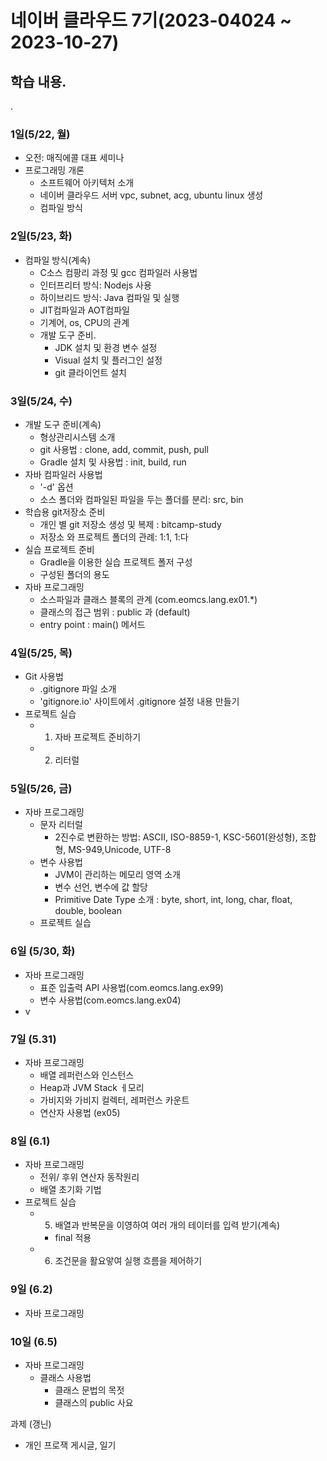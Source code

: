 # 네이버 클라우드 7기(2023-04024 ~ 2023-10-27)
  
## 학습 내용.
.
### 1일(5/22, 월)

- 오전: 매직에콜 대표 세미나
- 프로그래밍 개론
  - 소프트웨어 아키텍처 소개
  - 네이버 클라우드 서버 vpc, subnet, acg, ubuntu linux 생성
  - 컴파일 방식

### 2일(5/23, 화)
- 컴파일 방식(계속)
  - C소스 컴팡리 과정 및 gcc 컴파일러 사용법
  - 인터프리터 방식: Nodejs 사용
  - 하이브리드 방식: Java 컴파일 및 실행
  - JIT컴파일과 AOT컴파일 
  - 기계어, os, CPU의 관계
  - 개발 도구 준비.
    - JDK 설치 및 환경 변수 설정
    - Visual 설치 및 플러그인 설정
    - git 클라이언트 설치  

### 3일(5/24, 수)
- 개발 도구 준비(계속)
  - 형상관리시스템 소개
  - git 사용법 : clone, add, commit, push, pull
  - Gradle 설치 및 사용법 : init, build, run
- 자바 컴파일러 사용법
  - '-d' 옵션
  - 소스 폴더와 컴파일된 파일을 두는 폴더를 분리: src, bin
- 학습용 git저장소 준비
  - 개인 별 git 저장소 생성 및 복제 : bitcamp-study
  - 저장소 와 프로젝트 폴더의 관례: 1:1, 1:다
- 실습 프로젝트 준비
  - Gradle을 이용한 실습 프로젝트 폴저 구성
  - 구성된 폴더의 용도
- 자바 프로그래밍
  - 소스파일과 클래스 블록의 관계 (com.eomcs.lang.ex01.*)
  - 클래스의 접근 범위 : public 과 (default)
  - entry point : main() 메서드

### 4일(5/25, 목)
- Git 사용법
  - .gitignore 파일 소개
  - 'gitignore.io' 사이트에서 .gitignore 설정 내용 만들기
- 프로젝트 실습
  - 1. 자바 프로젝트 준비하기
  - 2. 리터럴 

### 5일(5/26, 금)
- 자바 프로그래밍
  - 문자 리터럴
    - 2진수로 변환하는 방법: ASCII, ISO-8859-1, KSC-5601(완성형), 조합형, MS-949,Unicode, UTF-8
  - 변수 사용법
    - JVM이 관리하는 메모리 영역 소개
    - 변수 선언, 변수에 값 할당
    - Primitive Date Type 소개 : byte, short, int, long, char, float, double, boolean
  - 프로젝트 실습

### 6일 (5/30, 화)

- 자바 프로그래밍
  - 표준 입출력 API 사용법(com.eomcs.lang.ex99)
  - 변수 사용법(com.eomcs.lang.ex04)
- v

### 7일 (5.31)
- 자바 프로그래밍
  - 배열 레퍼런스와 인스턴스
  - Heap과 JVM Stack ㅔ모리
  - 가비지와 가비지 컬렉터, 레퍼런스 카운트
  - 연산자 사용법 (ex05)

### 8일 (6.1)
- 자바 프로그래밍
  - 전위/ 후위 연산자 동작원리
  - 배열 초기화 기법
- 프로젝트 실습
  - 5. 배열과 반복문을 이영하여 여러 개의 테이터를 입력 받기(계속)
    - final 적용
  - 6. 조건문을 활요앟여 실행 흐름을 제어하기

### 9일 (6.2)

- 자바 프로그래밍

### 10일 (6.5)

- 자바 프로그래밍
  - 클래스 사용법
    - 클래스 문법의 목젓
    - 클래스의 public 사요



과제 (갱닌)
- 개인 프로잭
게시글, 일기
